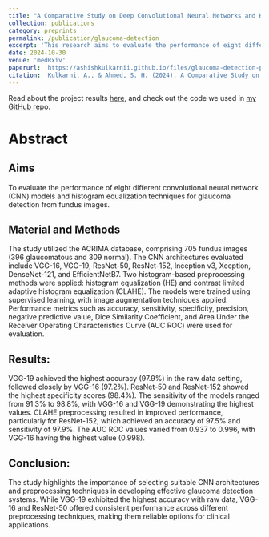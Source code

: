 ```yaml
---
title: "A Comparative Study on Deep Convolutional Neural Networks and Histogram Equalization Techniques for Glaucoma Detection From Fundus Images"
collection: publications
category: preprints
permalink: /publication/glaucoma-detection
excerpt: 'This research aims to evaluate the performance of eight different convolutional neural network (CNN) models and histogram equalization techniques for glaucoma detection from fundus images. The study utilized the {ACRIMA} database, comprising 705 fundus images (396 glaucomatous and 309 normal), and data augmentation methods were employed.'
date: 2024-10-30
venue: 'medRxiv'
paperurl: 'https://ashishkulkarnii.github.io/files/glaucoma-detection-preprint.pdf'
citation: 'Kulkarni, A., & Ahmed, S. H. (2024). A Comparative Study on Deep Convolutional Neural Networks and Histogram Equalization Techniques for Glaucoma Detection From Fundus Images. Cold Spring Harbor Laboratory. medRxiv. <a href="https://doi.org/10.1101/2024.10.25.24316109">https://doi.org/10.1101/2024.10.25.24316109</a>'
---
```


Read about the project results [here](https://ashishkulkarnii.github.io/projects/glaucoma-detection), and check out the code we used in [my GitHub repo]().


# Abstract

## Aims
To evaluate the performance of eight different convolutional neural network (CNN) models and histogram equalization techniques for glaucoma detection from fundus images.

## Material and Methods
The study utilized the ACRIMA database, comprising 705 fundus images (396 glaucomatous and 309 normal). The CNN architectures evaluated include VGG-16, VGG-19, ResNet-50, ResNet-152, Inception v3, Xception, DenseNet-121, and EfficientNetB7. Two histogram-based preprocessing methods were applied: histogram equalization (HE) and contrast limited adaptive histogram equalization (CLAHE). The models were trained using supervised learning, with image augmentation techniques applied. Performance metrics such as accuracy, sensitivity, specificity, precision, negative predictive value, Dice Similarity Coefficient, and Area Under the Receiver Operating Characteristics Curve (AUC ROC) were used for evaluation.

## Results:
VGG-19 achieved the highest accuracy (97.9%) in the raw data setting, followed closely by VGG-16 (97.2%). ResNet-50 and ResNet-152 showed the highest specificity scores (98.4%). The sensitivity of the models ranged from 91.3% to 98.8%, with VGG-16 and VGG-19 demonstrating the highest values. CLAHE preprocessing resulted in improved performance, particularly for ResNet-152, which achieved an accuracy of 97.5% and sensitivity of 97.9%. The AUC ROC values varied from 0.937 to 0.996, with VGG-16 having the highest value (0.998).

## Conclusion:
The study highlights the importance of selecting suitable CNN architectures and preprocessing techniques in developing effective glaucoma detection systems. While VGG-19 exhibited the highest accuracy with raw data, VGG-16 and ResNet-50 offered consistent performance across different preprocessing techniques, making them reliable options for clinical applications.
